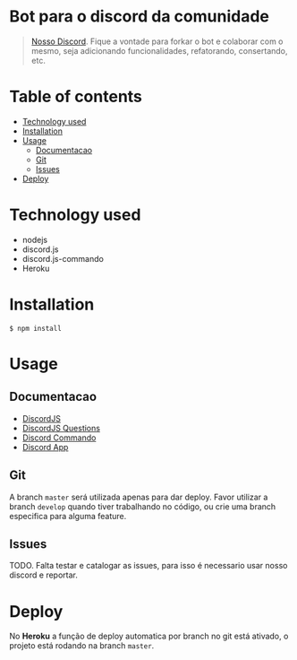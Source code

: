 # Bot para o discord da comunidade
>[Nosso Discord](https://discord.gg/EHy4MsC). Fique a vontade para forkar o bot e colaborar com o mesmo, seja adicionando funcionalidades, refatorando, consertando, etc.

Table of contents
=================

   * [Technology used](#technology-used)
   * [Installation](#installation)
   * [Usage](#usage)
      * [Documentacao](#documentacao)
      * [Git](#git)
      * [Issues](#issues)
   * [Deploy](#deploy)


Technology used
============
* nodejs
* discord.js
* discord.js-commando
* Heroku


Installation  
============
`$ npm install`  

Usage
=====

Documentacao  
-----
- [DiscordJS](https://discordjs.guide)  
- [DiscordJS Questions](https://discordjs.guide/popular-topics/common-questions.html)  
- [Discord Commando](https://discord.js.org/#/docs/commando/master/general/welcome)  
- [Discord App](https://support.discord.com/hc/pt-br)  

Git  
-----

A branch `master` será utilizada apenas para dar deploy. Favor utilizar a branch `develop` quando tiver trabalhando no código, ou crie uma branch especifica para alguma feature.  

Issues  
-----

TODO. Falta testar e catalogar as issues, para isso é necessario usar nosso discord e reportar.
  
Deploy  
============
No **Heroku** a função de deploy automatica por branch no git está ativado, o projeto está rodando na branch `master`.